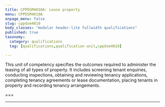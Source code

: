```yaml
---
title: CPPDSM4010A: Lease property
menu: CPPDSM4010A
onpage_menu: false
slug: cppdsm4010
body_classes: "modular header-lite fullwidth qualifications"
published: true
taxonomy:
  category: qualifications
  tag: [qualifications,qualification unit,cppdsm4010]

---
```


This unit of competency specifies the outcomes required to administer the leasing of all types of property. It includes screening tenant enquiries, conducting inspections, obtaining and reviewing tenancy applications, completing tenancy agreements or lease documentation, placing tenants in property and recording tenancy arrangements.

===

---
